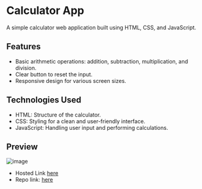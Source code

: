 # Calculator App

A simple calculator web application built using HTML, CSS, and JavaScript.

## Features

- Basic arithmetic operations: addition, subtraction, multiplication, and division.
- Clear button to reset the input.
- Responsive design for various screen sizes.

## Technologies Used

- HTML: Structure of the calculator.
- CSS: Styling for a clean and user-friendly interface.
- JavaScript: Handling user input and performing calculations.

## Preview

<img>![image](https://github.com/sonuk430/Major_Project/assets/126500286/f17cd418-aee5-4dda-9a86-4ba3d0c3c80e)

- Hosted Link [here](https://sonuk430.github.io/Major_Project/Calculator_App/)
- Repo link: [here](https://github.com/sonuk430/Major_Project/tree/main/Calculator_App)
